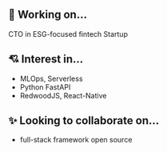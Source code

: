 ## 🗻 Working on...

CTO in ESG-focused fintech Startup
  
## 💘 Interest in...

- MLOps, Serverless
- Python FastAPI
- RedwoodJS, React-Native

## ✨ Looking to collaborate on...

- full-stack framework open source
